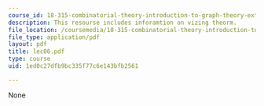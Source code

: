 ```yaml
---
course_id: 18-315-combinatorial-theory-introduction-to-graph-theory-extremal-and-enumerative-combinatorics-spring-2005
description: This resourse includes inforamtion on vizing theorm.
file_location: /coursemedia/18-315-combinatorial-theory-introduction-to-graph-theory-extremal-and-enumerative-combinatorics-spring-2005/1ed0c27dfb9bc335f77c6e143bfb2561_lec06.pdf
file_type: application/pdf
layout: pdf
title: lec06.pdf
type: course
uid: 1ed0c27dfb9bc335f77c6e143bfb2561

---
```

None
